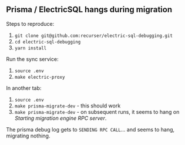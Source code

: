 ## Prisma / ElectricSQL hangs during migration

Steps to reproduce:

1. `git clone git@github.com:recurser/electric-sql-debugging.git`
1. `cd electric-sql-debugging`
1. `yarn install`

Run the sync service:

1. `source .env`
1. `make electric-proxy`

In another tab:

1. `source .env`
1. `make prisma-migrate-dev` - this should work
1. `make prisma-migrate-dev` - on subsequent runs, it seems to hang on _Starting migration engine RPC server_.

The prisma debug log gets to `SENDING RPC CALL`... and seems to hang, migrating nothing.
